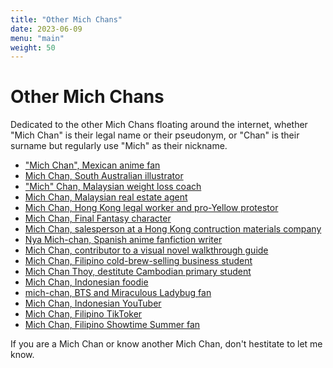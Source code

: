 ```yaml
---
title: "Other Mich Chans"
date: 2023-06-09
menu: "main"
weight: 50
---
```


# Other Mich Chans

Dedicated to the other Mich Chans floating around the internet, whether "Mich Chan" is their legal name or their pseudonym, or "Chan" is their surname but regularly use "Mich" as their nickname. 

* ["Mich Chan", Mexican anime fan](https://twitter.com/UmaruChanM)
* [Mich Chan, South Australian illustrator](https://www.instagram.com/mechanichell/)
* ["Mich" Chan, Malaysian weight loss coach](https://www.instagram.com/mich_chan2609/)
* [Mich Chan, Malaysian real estate agent](https://www.iproperty.com.my/property-agent/mich-chan-22588/)
* [Mich Chan, Hong Kong legal worker and pro-Yellow protestor](https://globalnews.ca/news/6881231/coronavirus-hong-kong-protests/)
* [Mich Chan, Final Fantasy character](https://na.finalfantasyxiv.com/lodestone/character/34128750/)
* [Mich Chan, salesperson at a Hong Kong contruction materials company](http://www.keinno.com/contact_us)
* [Nya Mich-chan, Spanish anime fanfiction writer](https://www.fanfiction.net/u/7174558/Nya-Mich-chan)
* [Mich Chan, contributor to a visual novel walkthrough guide](https://www.blahbidyblah.com/2015/02/walkthrough-seven-hotties-all-my.html)
* [Mich Chan, Filipino cold-brew-selling business student](https://2012.ateneo.edu/ls/somba/news/features/student-entrepreneurs-promote-local-beans-coffee-go)
* [Mich Chan Thoy, destitute Cambodian primary student](https://www.phnompenhpost.com/national/pressure-poverty-pressure-success)
* [Mich Chan, Indonesian foodie](https://www.blogger.com/profile/08189409998808299175)
* [mich-chan, BTS and Miraculous Ladybug fan](https://twitter.com/rinkimitikuta)
* [Mich Chan, Indonesian YouTuber](https://www.youtube.com/@BerlianK-mq3mg)
* [Mich Chan, Filipino TikToker](https://www.tiktok.com/@michchan19)
* [Mich Chan, Filipino Showtime Summer fan](https://twitter.com/gwapako57476010)

If you are a Mich Chan or know another Mich Chan, don't hestitate to let me know.
